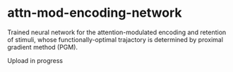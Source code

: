 # attn-mod-encoding-network
Trained neural network for the attention-modulated encoding and retention of stimuli, whose functionally-optimal trajactory is determined by proximal gradient method (PGM). 

Upload in progress
